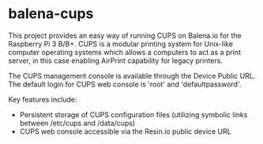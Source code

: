 # balena-cups

This project provides an easy way of running CUPS on Balena.io for the Raspberry Pi 3 B/B+. CUPS is a modular printing system for Unix-like computer operating systems which allows a computers to act as a print server, in this case enabling AirPrint capability for legacy printers.

The CUPS management console is available through the Device Public URL.  The default login for CUPS web console is 'root' and 'defaultpassword'.

Key features include:

  - Persistent storage of CUPS configuration files (utilizing symbolic links between /etc/cups and /data/cups)
  - CUPS web console accessible via the Resin.io public device URL

